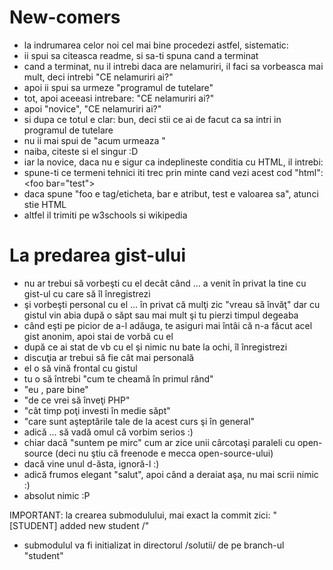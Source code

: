 New-comers
==========
* la indrumarea celor noi cel mai bine procedezi astfel, sistematic:
* ii spui sa citeasca readme, si sa-ti spuna cand a terminat
* cand a terminat, nu il intrebi daca are nelamuriri, il faci sa vorbeasca mai mult, deci intrebi "CE nelamuriri ai?"
* apoi ii spui sa urmeze "programul de tutelare"
* tot, apoi aceeasi intrebare: "CE nelamuriri ai?"
* apoi "novice", "CE nelamuriri ai?"
* si dupa ce totul e clar: bun, deci stii ce ai de facut ca sa intri in programul de tutelare
* nu ii mai spui de "acum urmeaza <cum sa intri...>"
* naiba, citeste si el singur :D
* iar la novice, daca nu e sigur ca indeplineste conditia cu HTML, il intrebi:
* spune-ti ce termeni tehnici iti trec prin minte cand vezi acest cod "html": \<foo bar="test"\>
* daca spune "foo e tag/eticheta, bar e atribut, test e valoarea sa", atunci stie HTML
* altfel il trimiti pe w3schools si wikipedia

La predarea gist-ului
=====================
* nu ar trebui să vorbeşti cu el decât când ... a venit în privat la tine cu gist-ul cu care să îl înregistrezi
* şi vorbeşti personal cu el ... în privat că mulţi zic "vreau să învăţ" 
dar cu gistul vin abia după o săpt sau mai mult şi tu pierzi timpul degeaba
* când eşti pe picior de a-l adăuga, te asiguri mai întâi că n-a făcut acel gist anonim, apoi stai de vorbă cu el
* după ce ai stat de vb cu el şi nimic nu bate la ochi, îl înregistrezi
* discuţia ar trebui să fie cât mai personală
* el o să vină frontal cu gistul
* tu o să întrebi "cum te cheamă în primul rând"
* "eu <nume>, pare bine"
* "de ce vrei să înveţi PHP"
* "cât timp poţi investi în medie săpt"
* "care sunt aşteptările tale de la acest curs şi în general"
* adică ... să vadă omul că vorbim serios :)
* chiar dacă "suntem pe mirc" cum ar zice unii cârcotaşi paraleli cu open-source (deci nu ştiu că freenode e mecca open-source-ului)
* dacă vine unul d-ăsta, ignoră-l :)
* adică frumos elegant "salut", apoi când a deraiat aşa, nu mai scrii nimic :)
* absolut nimic :P

IMPORTANT: la crearea submodulului, mai exact la commit zici: "[STUDENT] added new student <nickname>/<real name>"

* submodulul va fi initializat in directorul /solutii/<nickname> de pe branch-ul "student"

